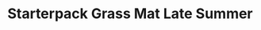 ---
layout: product
title: "Starterpack Grass Mat Late Summer"
price: "1600" 
desc: "Travnate podloge"
img_path: "/assets/img/F913.webp"
brand: "ModelScene"
available: true
special_offer: false
new: true
soon: false
cat: "080000"
subcat: "080300"
subsubcat: "0N/A"
sifra: "F913"
popular: false
spec: false
---
